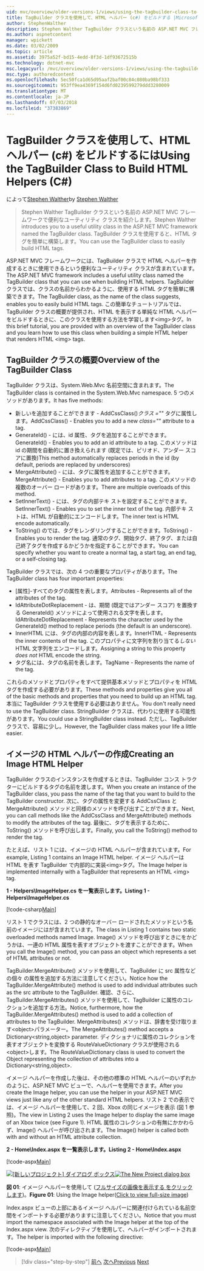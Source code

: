 ```yaml
---
uid: mvc/overview/older-versions-1/views/using-the-tagbuilder-class-to-build-html-helpers-cs
title: TagBuilder クラスを使用して、HTML ヘルパー (c#) をビルドする |Microsoft Docs
author: StephenWalther
description: Stephen Walther TagBuilder クラスという名前の ASP.NET MVC フレームワークで便利なユーティリティ クラスを紹介します。 TagBuilder クラスを簡単に使用できます.
ms.author: aspnetcontent
manager: wpickett
ms.date: 03/02/2009
ms.topic: article
ms.assetid: 3975a52f-bd15-4edd-8f3d-1df93672515b
ms.technology: dotnet-mvc
msc.legacyurl: /mvc/overview/older-versions-1/views/using-the-tagbuilder-class-to-build-html-helpers-cs
msc.type: authoredcontent
ms.openlocfilehash: 5ec50fca1d65d95aaf2baf00c84c080ba98bf333
ms.sourcegitcommit: 953ff9ea4369f154d6fd0239599279ddd3280009
ms.translationtype: MT
ms.contentlocale: ja-JP
ms.lasthandoff: 07/03/2018
ms.locfileid: "37383869"
---
```

<a name="using-the-tagbuilder-class-to-build-html-helpers-c"></a><span data-ttu-id="476da-104">TagBuilder クラスを使用して、HTML ヘルパー (c#) をビルドするには</span><span class="sxs-lookup"><span data-stu-id="476da-104">Using the TagBuilder Class to Build HTML Helpers (C#)</span></span>
====================
<span data-ttu-id="476da-105">によって[Stephen Walther](https://github.com/StephenWalther)</span><span class="sxs-lookup"><span data-stu-id="476da-105">by [Stephen Walther](https://github.com/StephenWalther)</span></span>

> <span data-ttu-id="476da-106">Stephen Walther TagBuilder クラスという名前の ASP.NET MVC フレームワークで便利なユーティリティ クラスを紹介します。</span><span class="sxs-lookup"><span data-stu-id="476da-106">Stephen Walther introduces you to a useful utility class in the ASP.NET MVC framework named the TagBuilder class.</span></span> <span data-ttu-id="476da-107">TagBuilder クラスを使用すると、HTML タグを簡単に構築します。</span><span class="sxs-lookup"><span data-stu-id="476da-107">You can use the TagBuilder class to easily build HTML tags.</span></span>


<span data-ttu-id="476da-108">ASP.NET MVC フレームワークには、TagBuilder クラスで HTML ヘルパーを作成するときに使用できるという便利なユーティリティ クラスが含まれています。</span><span class="sxs-lookup"><span data-stu-id="476da-108">The ASP.NET MVC framework includes a useful utility class named the TagBuilder class that you can use when building HTML helpers.</span></span> <span data-ttu-id="476da-109">TagBuilder クラスでは、クラスの名前からわかるように、使用する HTML タグを簡単に構築できます。</span><span class="sxs-lookup"><span data-stu-id="476da-109">The TagBuilder class, as the name of the class suggests, enables you to easily build HTML tags.</span></span> <span data-ttu-id="476da-110">この簡単なチュートリアルでは、TagBuilder クラスの概要が提供され、HTML を表示する単純な HTML ヘルパーをビルドするときに、このクラスを使用する方法を学習します&lt;img&gt;タグ。</span><span class="sxs-lookup"><span data-stu-id="476da-110">In this brief tutorial, you are provided with an overview of the TagBuilder class and you learn how to use this class when building a simple HTML helper that renders HTML &lt;img&gt; tags.</span></span>

## <a name="overview-of-the-tagbuilder-class"></a><span data-ttu-id="476da-111">TagBuilder クラスの概要</span><span class="sxs-lookup"><span data-stu-id="476da-111">Overview of the TagBuilder Class</span></span>

<span data-ttu-id="476da-112">TagBuilder クラスは、System.Web.Mvc 名前空間に含まれます。</span><span class="sxs-lookup"><span data-stu-id="476da-112">The TagBuilder class is contained in the System.Web.Mvc namespace.</span></span> <span data-ttu-id="476da-113">5 つのメソッドがあります。</span><span class="sxs-lookup"><span data-stu-id="476da-113">It has five methods:</span></span>

- <span data-ttu-id="476da-114">新しいを追加することができます - AddCssClass()*クラス =""* タグに属性します。</span><span class="sxs-lookup"><span data-stu-id="476da-114">AddCssClass() - Enables you to add a new *class=""* attribute to a tag.</span></span>
- <span data-ttu-id="476da-115">GenerateId() - には、id 属性、タグを追加することができます。</span><span class="sxs-lookup"><span data-stu-id="476da-115">GenerateId() - Enables you to add an id attribute to a tag.</span></span> <span data-ttu-id="476da-116">このメソッドは id の期間を自動的に置き換えられます (既定では、ピリオド、アンダー スコアに置換)</span><span class="sxs-lookup"><span data-stu-id="476da-116">This method automatically replaces periods in the id (by default, periods are replaced by underscores)</span></span>
- <span data-ttu-id="476da-117">MergeAttribute() - には、タグに属性を追加することができます。</span><span class="sxs-lookup"><span data-stu-id="476da-117">MergeAttribute() - Enables you to add attributes to a tag.</span></span> <span data-ttu-id="476da-118">このメソッドの複数のオーバー ロードがあります。</span><span class="sxs-lookup"><span data-stu-id="476da-118">There are multiple overloads of this method.</span></span>
- <span data-ttu-id="476da-119">SetInnerText() - には、タグの内部テキ ストを設定することができます。</span><span class="sxs-lookup"><span data-stu-id="476da-119">SetInnerText() - Enables you to set the inner text of the tag.</span></span> <span data-ttu-id="476da-120">内部テキ ストは、HTML が自動的にエンコードします。</span><span class="sxs-lookup"><span data-stu-id="476da-120">The inner text is HTML encode automatically.</span></span>
- <span data-ttu-id="476da-121">ToString() のでは、タグをレンダリングすることができます。</span><span class="sxs-lookup"><span data-stu-id="476da-121">ToString() - Enables you to render the tag.</span></span> <span data-ttu-id="476da-122">通常のタグ、開始タグ、終了タグ、または自己終了タグを作成するかどうかを指定することができます。</span><span class="sxs-lookup"><span data-stu-id="476da-122">You can specify whether you want to create a normal tag, a start tag, an end tag, or a self-closing tag.</span></span>
  

<span data-ttu-id="476da-123">TagBuilder クラスでは、次の 4 つの重要なプロパティがあります。</span><span class="sxs-lookup"><span data-stu-id="476da-123">The TagBuilder class has four important properties:</span></span>

- <span data-ttu-id="476da-124">[属性]-すべてのタグの属性を表します。</span><span class="sxs-lookup"><span data-stu-id="476da-124">Attributes - Represents all of the attributes of the tag.</span></span>
- <span data-ttu-id="476da-125">IdAttributeDotReplacement - は、期間 (既定ではアンダー スコア) を置換する GenerateId() メソッドによって使用される文字を表します。</span><span class="sxs-lookup"><span data-stu-id="476da-125">IdAttributeDotReplacement - Represents the character used by the GenerateId() method to replace periods (the default is an underscore).</span></span>
- <span data-ttu-id="476da-126">InnerHTML には、タグの内部の内容を表します。</span><span class="sxs-lookup"><span data-stu-id="476da-126">InnerHTML - Represents the inner contents of the tag.</span></span> <span data-ttu-id="476da-127">このプロパティに文字列を割り当てる*しない*HTML 文字列をエンコードします。</span><span class="sxs-lookup"><span data-stu-id="476da-127">Assigning a string to this property *does not* HTML encode the string.</span></span>
- <span data-ttu-id="476da-128">タグ名には、タグの名前を表します。</span><span class="sxs-lookup"><span data-stu-id="476da-128">TagName - Represents the name of the tag.</span></span>

<span data-ttu-id="476da-129">これらのメソッドとプロパティをすべて提供基本メソッドとプロパティを HTML タグを作成する必要があります。</span><span class="sxs-lookup"><span data-stu-id="476da-129">These methods and properties give you all of the basic methods and properties that you need to build up an HTML tag.</span></span> <span data-ttu-id="476da-130">本当に TagBuilder クラスを使用する必要はありません。</span><span class="sxs-lookup"><span data-stu-id="476da-130">You don't really need to use the TagBuilder class.</span></span> <span data-ttu-id="476da-131">StringBuilder クラスは、代わりに使用する可能性があります。</span><span class="sxs-lookup"><span data-stu-id="476da-131">You could use a StringBuilder class instead.</span></span> <span data-ttu-id="476da-132">ただし、TagBuilder クラスで、容易に少し。</span><span class="sxs-lookup"><span data-stu-id="476da-132">However, the TagBuilder class makes your life a little easier.</span></span>

## <a name="creating-an-image-html-helper"></a><span data-ttu-id="476da-133">イメージの HTML ヘルパーの作成</span><span class="sxs-lookup"><span data-stu-id="476da-133">Creating an Image HTML Helper</span></span>

<span data-ttu-id="476da-134">TagBuilder クラスのインスタンスを作成するときは、TagBuilder コンス トラクターにビルドするタグの名前を渡します。</span><span class="sxs-lookup"><span data-stu-id="476da-134">When you create an instance of the TagBuilder class, you pass the name of the tag that you want to build to the TagBuilder constructor.</span></span> <span data-ttu-id="476da-135">次に、タグの属性を変更する AddCssClass と MergeAttribute() メソッドと同様のメソッドを呼び出すことができます。</span><span class="sxs-lookup"><span data-stu-id="476da-135">Next, you can call methods like the AddCssClass and MergeAttribute() methods to modify the attributes of the tag.</span></span> <span data-ttu-id="476da-136">最後に、タグを表示するために、ToString() メソッドを呼び出します。</span><span class="sxs-lookup"><span data-stu-id="476da-136">Finally, you call the ToString() method to render the tag.</span></span>

<span data-ttu-id="476da-137">たとえば、リスト 1 には、イメージの HTML ヘルパーが含まれています。</span><span class="sxs-lookup"><span data-stu-id="476da-137">For example, Listing 1 contains an Image HTML helper.</span></span> <span data-ttu-id="476da-138">イメージ ヘルパーは HTML を表す TagBuilder で内部的に実装&lt;img&gt;タグ。</span><span class="sxs-lookup"><span data-stu-id="476da-138">The Image helper is implemented internally with a TagBuilder that represents an HTML &lt;img&gt; tag.</span></span>

<span data-ttu-id="476da-139">**1 - Helpers\ImageHelper.cs を一覧表示します。**</span><span class="sxs-lookup"><span data-stu-id="476da-139">**Listing 1 - Helpers\ImageHelper.cs**</span></span>

[!code-csharp[Main](using-the-tagbuilder-class-to-build-html-helpers-cs/samples/sample1.cs)]

<span data-ttu-id="476da-140">リスト 1 でクラスには、2 つの静的なオーバー ロードされたメソッドという名前のイメージにはが含まれています。</span><span class="sxs-lookup"><span data-stu-id="476da-140">The class in Listing 1 contains two static overloaded methods named Image.</span></span> <span data-ttu-id="476da-141">Image() メソッドを呼び出すときにをかどうかは、一連の HTML 属性を表すオブジェクトを渡すことができます。</span><span class="sxs-lookup"><span data-stu-id="476da-141">When you call the Image() method, you can pass an object which represents a set of HTML attributes or not.</span></span>

<span data-ttu-id="476da-142">TagBuilder.MergeAttribute() メソッドを使用して、TagBuilder に src 属性などの個々 の属性を追加する方法に注意してください。</span><span class="sxs-lookup"><span data-stu-id="476da-142">Notice how the TagBuilder.MergeAttribute() method is used to add individual attributes such as the src attribute to the TagBuilder.</span></span> <span data-ttu-id="476da-143">確認、さらに、TagBuilder.MergeAttributes() メソッドを使用して、TagBuilder に属性のコレクションを追加する方法。</span><span class="sxs-lookup"><span data-stu-id="476da-143">Notice, furthermore, how the TagBuilder.MergeAttributes() method is used to add a collection of attributes to the TagBuilder.</span></span> <span data-ttu-id="476da-144">MergeAttributes() メソッドは、辞書を受け取ります&lt;object&gt;パラメーター。</span><span class="sxs-lookup"><span data-stu-id="476da-144">The MergeAttributes() method accepts a Dictionary&lt;string,object&gt; parameter.</span></span> <span data-ttu-id="476da-145">ディクショナリに属性のコレクションを表すオブジェクトを変換する RouteValueDictionary クラスが使用される&lt;object&gt;します。</span><span class="sxs-lookup"><span data-stu-id="476da-145">The RouteValueDictionary class is used to convert the Object representing the collection of attributes into a Dictionary&lt;string,object&gt;.</span></span>

<span data-ttu-id="476da-146">イメージ ヘルパーを作成した後は、その他の標準の HTML ヘルパーのいずれかのように、ASP.NET MVC ビューで、ヘルパーを使用できます。</span><span class="sxs-lookup"><span data-stu-id="476da-146">After you create the Image helper, you can use the helper in your ASP.NET MVC views just like any of the other standard HTML helpers.</span></span> <span data-ttu-id="476da-147">リスト 2 での表示では、イメージ ヘルパーを使用して、2 回、Xbox の同じイメージを表示 (図 1 参照)。</span><span class="sxs-lookup"><span data-stu-id="476da-147">The view in Listing 2 uses the Image helper to display the same image of an Xbox twice (see Figure 1).</span></span> <span data-ttu-id="476da-148">HTML 属性のコレクションの有無にかかわらず、Image() ヘルパーが呼び出されます。</span><span class="sxs-lookup"><span data-stu-id="476da-148">The Image() helper is called both with and without an HTML attribute collection.</span></span>

<span data-ttu-id="476da-149">**2 - Home\Index.aspx を一覧表示します。**</span><span class="sxs-lookup"><span data-stu-id="476da-149">**Listing 2 - Home\Index.aspx**</span></span>

[!code-aspx[Main](using-the-tagbuilder-class-to-build-html-helpers-cs/samples/sample2.aspx)]


<span data-ttu-id="476da-150">[![[新しいプロジェクト] ダイアログ ボックス](using-the-tagbuilder-class-to-build-html-helpers-cs/_static/image1.jpg)](using-the-tagbuilder-class-to-build-html-helpers-cs/_static/image1.png)</span><span class="sxs-lookup"><span data-stu-id="476da-150">[![The New Project dialog box](using-the-tagbuilder-class-to-build-html-helpers-cs/_static/image1.jpg)](using-the-tagbuilder-class-to-build-html-helpers-cs/_static/image1.png)</span></span>

<span data-ttu-id="476da-151">**図 01**: イメージ ヘルパーを使用して ([フルサイズの画像を表示する をクリックします](using-the-tagbuilder-class-to-build-html-helpers-cs/_static/image2.png))。</span><span class="sxs-lookup"><span data-stu-id="476da-151">**Figure 01**: Using the Image helper([Click to view full-size image](using-the-tagbuilder-class-to-build-html-helpers-cs/_static/image2.png))</span></span>


<span data-ttu-id="476da-152">Index.aspx ビューの上部にあるイメージ ヘルパーに関連付けられている名前空間をインポートする必要がありますに注意してください。</span><span class="sxs-lookup"><span data-stu-id="476da-152">Notice that you must import the namespace associated with the Image helper at the top of the Index.aspx view.</span></span> <span data-ttu-id="476da-153">次のディレクティブを使用して、ヘルパーがインポートされます。</span><span class="sxs-lookup"><span data-stu-id="476da-153">The helper is imported with the following directive:</span></span>

[!code-aspx[Main](using-the-tagbuilder-class-to-build-html-helpers-cs/samples/sample3.aspx)]

> [!div class="step-by-step"]
> <span data-ttu-id="476da-154">[前へ](creating-custom-html-helpers-cs.md)
> [次へ](creating-page-layouts-with-view-master-pages-cs.md)</span><span class="sxs-lookup"><span data-stu-id="476da-154">[Previous](creating-custom-html-helpers-cs.md)
[Next](creating-page-layouts-with-view-master-pages-cs.md)</span></span>
